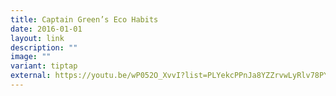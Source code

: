 ```yaml
---
title: Captain Green’s Eco Habits
date: 2016-01-01
layout: link
description: ""
image: ""
variant: tiptap
external: https://youtu.be/wP052O_XvvI?list=PLYekcPPnJa8YZZrvwLyRlv78PYbg4HzXE
---
```

